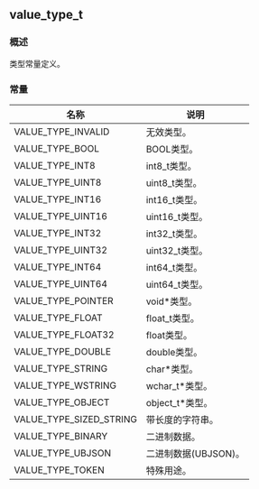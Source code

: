 ## value\_type\_t
### 概述
 类型常量定义。
### 常量
<p id="value_type_t_consts">

| 名称 | 说明 | 
| -------- | ------- | 
| VALUE\_TYPE\_INVALID | 无效类型。 |
| VALUE\_TYPE\_BOOL | BOOL类型。 |
| VALUE\_TYPE\_INT8 | int8\_t类型。 |
| VALUE\_TYPE\_UINT8 | uint8\_t类型。 |
| VALUE\_TYPE\_INT16 | int16\_t类型。 |
| VALUE\_TYPE\_UINT16 | uint16\_t类型。 |
| VALUE\_TYPE\_INT32 | int32\_t类型。 |
| VALUE\_TYPE\_UINT32 | uint32\_t类型。 |
| VALUE\_TYPE\_INT64 | int64\_t类型。 |
| VALUE\_TYPE\_UINT64 | uint64\_t类型。 |
| VALUE\_TYPE\_POINTER | void*类型。 |
| VALUE\_TYPE\_FLOAT | float\_t类型。 |
| VALUE\_TYPE\_FLOAT32 | float类型。 |
| VALUE\_TYPE\_DOUBLE | double类型。 |
| VALUE\_TYPE\_STRING | char*类型。 |
| VALUE\_TYPE\_WSTRING | wchar\_t*类型。 |
| VALUE\_TYPE\_OBJECT | object\_t*类型。 |
| VALUE\_TYPE\_SIZED\_STRING | 带长度的字符串。 |
| VALUE\_TYPE\_BINARY | 二进制数据。 |
| VALUE\_TYPE\_UBJSON | 二进制数据(UBJSON)。 |
| VALUE\_TYPE\_TOKEN | 特殊用途。 |
